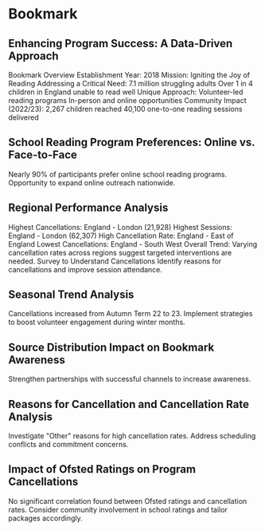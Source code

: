 # Bookmark

## Enhancing Program Success: A Data-Driven Approach
Bookmark Overview
Establishment Year: 2018
Mission: Igniting the Joy of Reading
Addressing a Critical Need:
7.1 million struggling adults
Over 1 in 4 children in England unable to read well
Unique Approach:
Volunteer-led reading programs
In-person and online opportunities
Community Impact (2022/23):
2,267 children reached
40,100 one-to-one reading sessions delivered
## School Reading Program Preferences: Online vs. Face-to-Face
Nearly 90% of participants prefer online school reading programs.
Opportunity to expand online outreach nationwide.
## Regional Performance Analysis
Highest Cancellations: England - London (21,928)
Highest Sessions: England - London (62,307)
High Cancellation Rate: England - East of England
Lowest Cancellations: England - South West
Overall Trend: Varying cancellation rates across regions suggest targeted interventions are needed.
Survey to Understand Cancellations
Identify reasons for cancellations and improve session attendance.
##  Seasonal Trend Analysis
Cancellations increased from Autumn Term 22 to 23.
Implement strategies to boost volunteer engagement during winter months.
## Source Distribution Impact on Bookmark Awareness
Strengthen partnerships with successful channels to increase awareness.
## Reasons for Cancellation and Cancellation Rate Analysis
Investigate "Other" reasons for high cancellation rates.
Address scheduling conflicts and commitment concerns.
## Impact of Ofsted Ratings on Program Cancellations
No significant correlation found between Ofsted ratings and cancellation rates.
Consider community involvement in school ratings and tailor packages accordingly.
